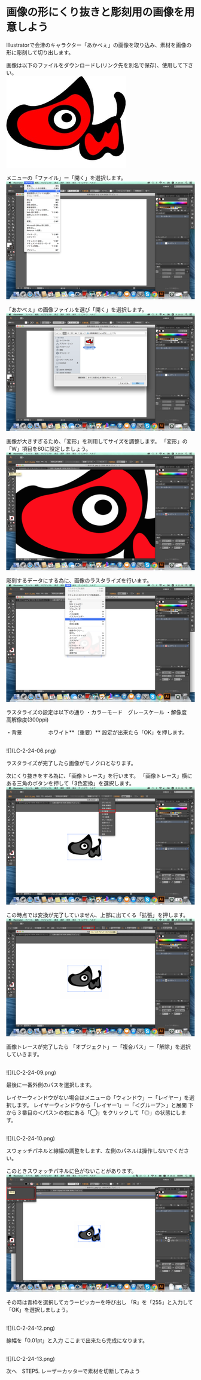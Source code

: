 # 画像の形にくり抜きと彫刻用の画像を用意しよう

Illustratorで会津のキャラクター「あかべぇ」の画像を取り込み、素材を画像の形に彫刻して切り出します。

画像は以下のファイルをダウンロードし(リンク先を別名で保存)、使用して下さい。
<br>
![](LC-2-24-01.jpg)




メニューの「ファイル」ー「開く」を選択します。
<br>
![](LC-2-24-02.png)



「あかべぇ」の画像ファイルを選び「開く」を選択します。
<br>
![](LC-2-24-03.png)


画像が大きすぎるため、「変形」を利用してサイズを調整します。
「変形」の「W」項目を60に設定しましょう。
<br>
![](LC-2-24-04.png)


彫刻するデータにする為に、画像のラスタライズを行います。
<br>
![](LC-2-24-05.png)


ラスタライズの設定は以下の通り
・カラーモード　グレースケール
・解像度　　　　高解像度(300ppi)

・背景　　　　　ホワイト**（重要）**
設定が出来たら「OK」を押します。

<br>
![](LC-2-24-06.png)


ラスタライズが完了したら画像がモノクロとなります。

次にくり抜きをする為に、「画像トレース」を行います。
「画像トレース」横にある三角のボタンを押して「3色変換」を選択します。
<br>
![](LC-2-24-07.png)

この時点では変換が完了していません、上部に出てくる「拡張」を押します。
<br>
![](LC-2-24-08.png)

画像トレースが完了したら
「オブジェクト」ー「複合パス」ー「解除」を選択していきます。

<br>
![](LC-2-24-09.png)

最後に一番外側のパスを選択します。

レイヤーウィンドウがない場合はメニューの「ウィンドウ」ー「レイヤー」を選択します。
レイヤーウィンドウから「レイヤー1」ー「＜グループ＞」と展開
下から３番目の＜パス＞の右にある「◯」をクリックして「◎」の状態にします。

<br>
![](LC-2-24-10.png)


スウォッチパネルと線幅の調整をします、左側のパネルは操作しないでください。

このときスウォッチパネルに色がないことがあります。
<br>
![](LC-2-24-11.png)

その時は青枠を選択してカラーピッカーを呼び出し
「R」を「255」と入力して「OK」を選択しましょう。

<br>
![](LC-2-24-12.png)

線幅を「0.01pt」と入力
ここまで出来たら完成になります。

<br>
![](LC-2-24-13.png)

次へ　STEP5. レーザーカッターで素材を切断してみよう